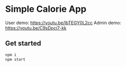 # Simple Calorie App

User demo: <https://youtu.be/IbTEGY0L2cc>
Admin demo: <https://youtu.be/C9sDpcj7-kk>

## Get started

```sh
npm i
npm start
```
